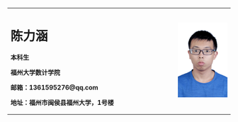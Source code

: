 <table border="0">
  <tr>
    <td width="75%">
      <h1>陈力涵</h1>
      <p><b>本科生</b></p>
      <p><b>福州大学数计学院</b></p>
      <p><b>邮箱：1361595276@qq.com</b></p>
      <p><b>地址：福州市闽侯县福州大学，1号楼</b></p>
    </td>
    <td width="25%">
      <img src="333B3017A20D29C336646DA5FFC0C148.png" width="100%">      
    </td>
  </tr>
</table>
